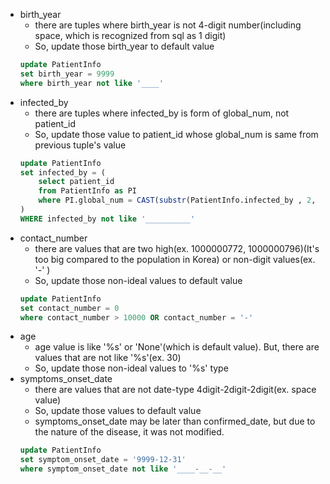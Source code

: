 * birth_year
    * there are tuples where birth_year is not 4-digit number(including space, which is recognized from sql as 1 digit)
    * So, update those birth_year to default value
    ```sql
    update PatientInfo
    set birth_year = 9999
    where birth_year not like '____'
    ```
* infected_by
    * there are tuples where infected_by is form of global_num, not patient_id
    * So, update those value to patient_id whose global_num is same from previous tuple's value
    ```sql
    update PatientInfo
    set infected_by = (
    	select patient_id
    	from PatientInfo as PI
    	where PI.global_num = CAST(substr(PatientInfo.infected_by , 2, 5) as INTEGER)
    )
    WHERE infected_by not like '__________'
    ```
* contact_number
    * there are values that are two high(ex. 1000000772, 1000000796)(It's too big compared to the population in Korea) or non-digit values(ex. '-' )
    * So, update those non-ideal values to default value
    ```sql
    update PatientInfo
    set contact_number = 0
    where contact_number > 10000 OR contact_number = '-'
    ```
* age
    * age value is like '%s' or 'None'(which is default value). But, there are values that are not like '%s'(ex. 30)
    * So, update those non-ideal values to '%s' type
* symptoms_onset_date
    * there are values that are not date-type 4digit-2digit-2digit(ex. space value)
    * So, update those values to default value
    * symptoms_onset_date may be later than confirmed_date, but due to the nature of the disease, it was not modified.
    ```sql
    update PatientInfo
    set symptom_onset_date = '9999-12-31'
    where symptom_onset_date not like '____-__-__'
    ```